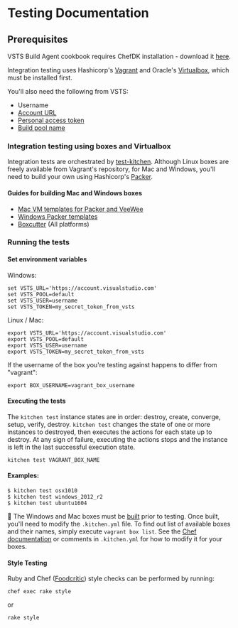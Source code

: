 # Testing Documentation

## Prerequisites
VSTS Build Agent cookbook requires ChefDK installation - download it [here](https://downloads.chef.io/chef-dk/).

Integration testing uses Hashicorp's [Vagrant](https://www.vagrantup.com/downloads.html) and Oracle's [Virtualbox](https://www.virtualbox.org/wiki/Downloads), which must be installed first.

You'll also need the following from VSTS:
- Username
- [Account URL](https://www.visualstudio.com/en-us/get-started/setup/sign-up-for-visual-studio-online)
- [Personal access token](http://roadtoalm.com/2015/07/22/using-personal-access-tokens-to-access-visual-studio-online/)
- [Build pool name](http://blog.devmatter.com/understanding-pools-and-queues-in-vso/)

### Integration testing using boxes and Virtualbox
Integration tests are orchestrated by [test-kitchen](https://github.com/test-kitchen/test-kitchen).
Although Linux boxes are freely available from Vagrant's repository, for Mac and Windows, you'll need to build your own using Hashicorp's [Packer](https://www.packer.io/).

#### Guides for building Mac and Windows boxes
- [Mac VM templates for Packer and VeeWee](https://github.com/timsutton/osx-vm-templates)
- [Windows Packer templates](https://github.com/joefitzgerald/packer-windows)
- [Boxcutter](https://github.com/boxcutter) (All platforms)


### Running the tests
#### Set environment variables

Windows:
```
set VSTS_URL='https://account.visualstudio.com'
set VSTS_POOL=default
set VSTS_USER=username
set VSTS_TOKEN=my_secret_token_from_vsts
```
Linux / Mac:
```
export VSTS_URL='https://account.visualstudio.com'
export VSTS_POOL=default
export VSTS_USER=username
export VSTS_TOKEN=my_secret_token_from_vsts
```

If the username of the box you're testing against happens to differ from "vagrant":
```
export BOX_USERNAME=vagrant_box_username
```

#### Executing the tests
The `kitchen test` instance states are in order: destroy, create, converge, setup, verify, destroy. `kitchen test` changes the state of one or more instances to destroyed, then executes the actions for each state up to destroy. At any sign of failure, executing the actions stops and the instance is left in the last successful execution state.
```
kitchen test VAGRANT_BOX_NAME
```

#### Examples:
`$ kitchen test osx1010`  
`$ kitchen test windows_2012_r2`  
`$ kitchen test ubuntu1604`


:small_red_triangle: The Windows and Mac boxes must be [built](#guides-for-building-mac-and-windows-boxes) prior to testing. Once built, you'll need to modify the `.kitchen.yml` file. To find out list of available boxes and their names, simply execute `vagrant box list`. See the [Chef documentation](https://docs.chef.io/config_yml_kitchen.html) or comments in `.kitchen.yml` for how to modify it for your boxes.

#### Style Testing
Ruby and Chef ([Foodcritic](http://www.foodcritic.io/)) style checks can be performed by running:
```
chef exec rake style
```
or
```
rake style
```
